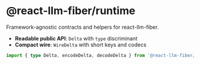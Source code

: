 # @react-llm-fiber/runtime

Framework-agnostic contracts and helpers for react-llm-fiber.

- **Readable public API**: `Delta` with `type` discriminant
- **Compact wire**: `WireDelta` with short keys and codecs

```ts
import { type Delta, encodeDelta, decodeDelta } from '@react-llm-fiber/runtime';
```

